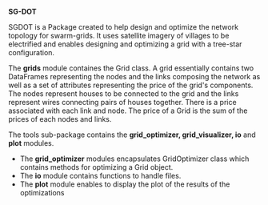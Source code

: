 **SG-DOT**

SGDOT is a Package created to help design and optimize the network
topology for swarm-grids. It uses satellite imagery of villages to be
electrified and enables designing and optimizing a grid with a tree-star
configuration.

The **grids** module containes the Grid class. A grid essentially contains two
DataFrames representing the nodes and the links composing the network as well as
a set of attributes representing the price of the grid's components.
The nodes represent houses to be connected to the grid and the links represent
wires connecting pairs of houses together. There is a price associated with
each link and node. The price of a Grid is the sum of the prices of each
nodes and links.

The tools sub-package contains the **grid_optimizer, grid_visualizer, io** and **plot** modules.

- The **grid_optimizer** modules encapsulates GridOptimizer class which contains methods for optimizing a Grid object.
- The **io** module contains functions to handle files.
- The **plot** module enables to display the plot of the results of the optimizations
